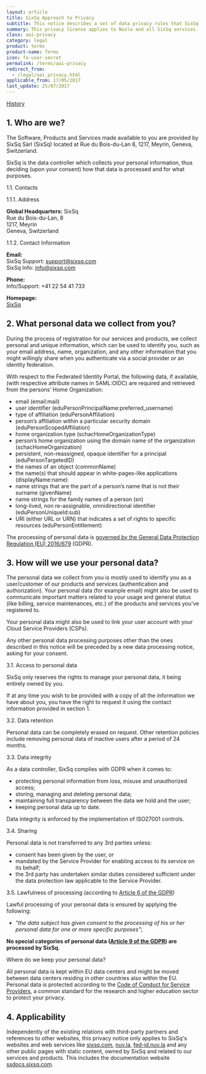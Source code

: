 ```yaml
---
layout: article
title: SixSq Approach to Privacy
subtitle: This notice describes a set of data privacy rules that SixSq commits to in the context of the Nuvla service operations, in compliance GDPR and Swiss data privacy law.
summary: This privacy license applies to Nuvla and all SixSq services.
class: aai-privacy
category: legal
product: terms
product-name: Terms
icon: fa-user-secret
permalink: /terms/aai-privacy
redirect_from:
  - /legal/aai_privacy.html
applicable_from: 17/05/2017
last_update: 25/07/2017
---
```


[History](https://github.com/SixSq/sixsq.github.com/commits/master/_terms/legal-aai-privacy-policy.md)

1\. Who are we?
---  

The Software, Products and Services made available to you are provided by SixSq Sàrl (SixSq) located at Rue du Bois-du-Lan 8, 1217, Meyrin, Geneva, Switzerland. 

SixSq is the data controller which collects your personal information, thus deciding (upon your consent) how that data is processed and for what purposes. 


1.1. Contacts

1.1.1. Address

**Global Headquarters:**
SixSq <br>
Rue du Bois-du-Lan, 8 <br>
1217, Meyrin <br>
Geneva, Switzerland <br>


1.1.2. Contact Information

**Email:** <br>
SixSq Support: support@sixsq.com <br>
SixSq Info: info@sixsq.com

**Phone:** <br>
Info/Support: +41 22 54 41 733

**Homepage:** <br>
[SixSq](http://sixsq.com "SixSq's Homepage")


2\. What personal data we collect from you?
---  

During the process of registration for our services and products, we collect personal and unique information, which can be used to identify you, such as your email address, name, organization, and any other information that you might willingly share when you authenticate via a social provider or an identity federation. 

With respect to the Federated Identity Portal, the following data, if available, (with respective attribute names in SAML:OIDC) are required and retrieved from the persons’ Home Organization:

- email (email:mail)
- user identifier (eduPersonPrincipalName:preferred_username)
- type of affiliation (eduPersonAffiliation)
- person’s affiliation within a particular security domain (eduPersonScopedAffiliation)
- home organization type (schacHomeOrganizationType)
- person’s home organization using the domain name of the organization (schacHomeOrganization)
- persistent, non-reassigned, opaque identifier for a principal (eduPersonTargetedID)
- the names of an object (commonName)
- the name(s) that should appear in white-pages-like applications (displayName:name)
- name strings that are the part of a person’s name that is not their surname (givenName)
- name strings for the family names of a person (sn)
- long-lived, non re-assignable, omnidirectional identifier (eduPersonUniqueId:sub)
- URI (either URL or URN) that indicates a set of rights to specific resources (eduPersonEntitlement)

The processing of personal data is [governed by the General Data Protection Regulation (EU) 2016/679](https://eur-lex.europa.eu/legal-content/EN/TXT/?uri=celex:32016R0679) (GDPR).


3\. How will we use your personal data?
---  

The personal data we collect from you is mostly used to identify you as a user/customer of our products and services (authentication and authorization). Your personal data (for example email) might also be used to communicate important matters related to your usage and general status (like billing, service maintenances, etc.) of the products and services you've registered to.

Your personal data might also be used to link your user account with your Cloud Service Providers (CSPs).

Any other personal data processing purposes other than the ones described in this notice will be preceded by a new data processing notice, asking for your consent.

3.1. Access to personal data

SixSq only reserves the rights to manage your personal data, it being entirely owned by you.

If at any time you wish to be provided with a copy of all the information we have about you, you have the right to request it using the contact information provided in section 1.

3.2. Data retention

Personal data can be completely erased on request. Other retention policies include removing personal data of inactive users after a period of 24 months.

3.3. Data integrity

As a data controller, SixSq complies with GDPR when it comes to:
 - protecting personal information from loss, misuse and unauthorized access;
 - storing, managing and deleting personal data;
 - maintaining full transparency between the data we hold and the user;
 - keeping personal data up to date.

Data integrity is enforced by the implementation of ISO27001 controls.

3.4. Sharing

Personal data is not transferred to any 3rd parties unless:

 - consent has been given by the user, or
 - mandated by the Service Provider for enabling access to its service on its behalf;
 - the 3rd party has undertaken similar duties considered sufficient under the data protection law applicable to the Service Provider.

3.5. Lawfulness of processing (according to [Article 6 of the GDPR](http://www.privacy-regulation.eu/en/article-6-lawfulness-of-processing-GDPR.htm))

Lawful processing of your personal data is ensured by applying the following:

 - _"the data subject has given consent to the processing of his or her personal data for one or more specific purposes"_;

**No special categories of personal data ([Article 9 of the GDPR](http://www.privacy-regulation.eu/en/article-9-processing-of-special-categories-of-personal-data-GDPR.htm)) are processed by SixSq**.

Where do we keep your personal data?

All personal data is kept within EU data centers and might be moved between data centers residing in other countries also within the EU. Personal data is protected according to the [Code of Conduct for Service Providers](https://geant3plus.archive.geant.net/uri/dataprotection-code-of-conduct/v1/Pages/default.aspx), a common standard for the research and higher education sector to protect your privacy.


4\. Applicability 
---

Independently of the existing relations with third-party partners and references to other websites, this privacy notice only applies to SixSq's websites and web services like [sixsq.com](http://sixsq.com), [nuv.la](https://nuv.la), [fed-id.nuv.la](https://fed-id.nuv.la) and any other public pages with static content, owned by SixSq and related to our services and products. This includes the documentation website [ssdocs.sixsq.com](http://ssdocs.sixsq.com/en/latest/).


